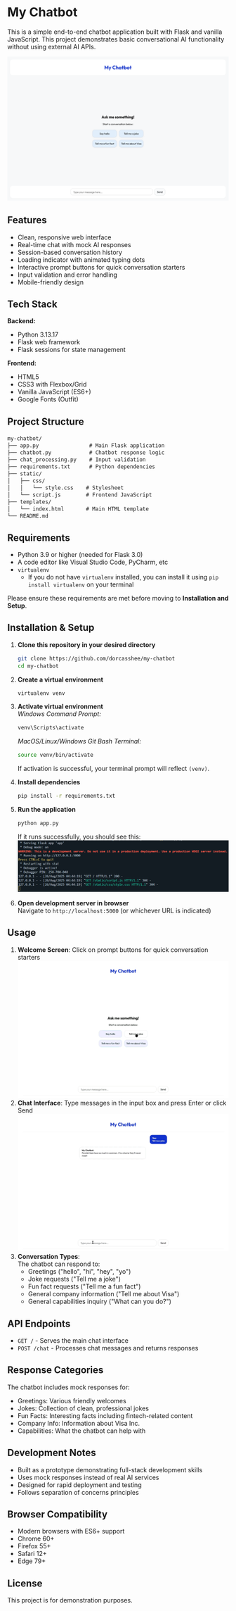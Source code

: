 # My Chatbot

This is a simple end-to-end chatbot application built with Flask and vanilla JavaScript. This project demonstrates basic conversational AI functionality without using external AI APIs.

![alt text](/img/my_chatbot.png)

## Features

- Clean, responsive web interface
- Real-time chat with mock AI responses
- Session-based conversation history
- Loading indicator with animated typing dots
- Interactive prompt buttons for quick conversation starters
- Input validation and error handling
- Mobile-friendly design

## Tech Stack

**Backend:**
- Python 3.13.17
- Flask web framework
- Flask sessions for state management

**Frontend:**
- HTML5
- CSS3 with Flexbox/Grid
- Vanilla JavaScript (ES6+)
- Google Fonts (Outfit)

## Project Structure

```
my-chatbot/
├── app.py                # Main Flask application
├── chatbot.py            # Chatbot response logic
├── chat_processing.py    # Input validation
├── requirements.txt      # Python dependencies
├── static/
│   ├── css/
│   │   └── style.css    # Stylesheet
│   └── script.js        # Frontend JavaScript
├── templates/
│   └── index.html       # Main HTML template
└── README.md
```

## Requirements
- Python 3.9 or higher (needed for Flask 3.0)
- A code editor like Visual Studio Code, PyCharm, etc
- `virtualenv`
  - If you do not have `virtualenv` installed, you can install it using `pip install virtualenv` on your terminal

Please ensure these requirements are met before moving to **Installation and Setup**.

## Installation & Setup

1. **Clone this repository in your desired directory**
   ```bash
   git clone https://github.com/dorcasshee/my-chatbot
   cd my-chatbot
   ```

2. **Create a virtual environment**
   ```bash
   virtualenv venv
   ```

3. **Activate virtual environment**  
   *Windows Command Prompt:*
   ```bash
   venv\Scripts\activate
   ```
   *MacOS/Linux/Windows Git Bash Terminal:*
   ```bash
   source venv/bin/activate
   ```
   If activation is successful, your terminal prompt will reflect `(venv)`.

4. **Install dependencies**
   ```bash
   pip install -r requirements.txt
   ```

5. **Run the application**
   ```bash
   python app.py
   ```
   If it runs successfully, you should see this:
   ![alt text](/img/successful_flask_app.png)

6. **Open development server in browser**  
   Navigate to `http://localhost:5000` (or whichever URL is indicated)

## Usage
1. **Welcome Screen**: Click on prompt buttons for quick conversation starters  
   ![alt text](/img/welcome-screen.gif)
2. **Chat Interface**: Type messages in the input box and press Enter or click Send  
   ![alt text](/img/chat-interface.gif)
3. **Conversation Types**:  
   The chatbot can respond to:
   - Greetings ("hello", "hi", "hey", "yo")
   - Joke requests ("Tell me a joke")
   - Fun fact requests ("Tell me a fun fact")
   - General company information ("Tell me about Visa")
   - General capabilities inquiry ("What can you do?")

## API Endpoints

- `GET /` - Serves the main chat interface
- `POST /chat` - Processes chat messages and returns responses

## Response Categories
The chatbot includes mock responses for:
- Greetings: Various friendly welcomes
- Jokes: Collection of clean, professional jokes
- Fun Facts: Interesting facts including fintech-related content
- Company Info: Information about Visa Inc.
- Capabilities: What the chatbot can help with

## Development Notes
- Built as a prototype demonstrating full-stack development skills
- Uses mock responses instead of real AI services
- Designed for rapid deployment and testing
- Follows separation of concerns principles

## Browser Compatibility
- Modern browsers with ES6+ support
- Chrome 60+
- Firefox 55+
- Safari 12+
- Edge 79+

## License
This project is for demonstration purposes.
